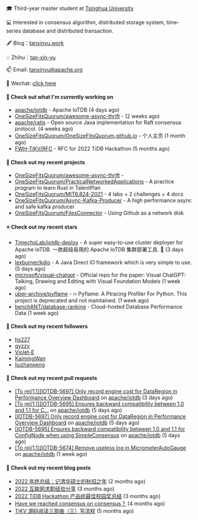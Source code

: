 🎓 Third-year master student at [Tsinghua University](https://www.tsinghua.edu.cn/)

💻 Interested in consensus algorithm, distributed storage system, time-series database and distributed transaction.

🖋 Blog：[tanxinyu.work](https://tanxinyu.work)

💡 Zhihu：[tan-xin-yu](https://www.zhihu.com/people/tan-xin-yu-22)

📫 Email: [tanxinyu@apache.org](mailto:tanxinyu@apache.org)

💬 Wechat: [click here](https://github.com/LebronAl/LebronAl/issues/1)

#### 👷 Check out what I'm currently working on

- [apache/iotdb](https://github.com/apache/iotdb) - Apache IoTDB (4 days ago)
- [OneSizeFitsQuorum/awesome-async-thrift](https://github.com/OneSizeFitsQuorum/awesome-async-thrift) -  (2 weeks ago)
- [apache/ratis](https://github.com/apache/ratis) - Open source Java implementation for Raft consensus protocol. (4 weeks ago)
- [OneSizeFitsQuorum/OneSizeFitsQuorum.github.io](https://github.com/OneSizeFitsQuorum/OneSizeFitsQuorum.github.io) - 个人主页 (1 month ago)
- [FWH-TiKV/RFC](https://github.com/FWH-TiKV/RFC) - RFC for 2022 TiDB Hackathon (5 months ago)

#### 🌱 Check out my recent projects

- [OneSizeFitsQuorum/awesome-async-thrift](https://github.com/OneSizeFitsQuorum/awesome-async-thrift) - 
- [OneSizeFitsQuorum/PracticalNetworkedApplications](https://github.com/OneSizeFitsQuorum/PracticalNetworkedApplications) - A practice program to learn Rust in TalentPlan
- [OneSizeFitsQuorum/MIT6.824-2021](https://github.com/OneSizeFitsQuorum/MIT6.824-2021) - 4 labs &#43; 2 challenges &#43; 4 docs
- [OneSizeFitsQuorum/Async-Kafka-Producer](https://github.com/OneSizeFitsQuorum/Async-Kafka-Producer) - A high performance async and safe kafka producer
- [OneSizeFitsQuorum/FilesConnector](https://github.com/OneSizeFitsQuorum/FilesConnector) - Using Github as a network disk

#### ⭐ Check out my recent stars

- [TimechoLab/iotdb-deploy](https://github.com/TimechoLab/iotdb-deploy) - A super easy-to-use cluster deployer for Apache IoTDB. 一款超级易用的 Apache IoTDB 集群部署工具. 🚀 (3 days ago)
- [lexburner/kdio](https://github.com/lexburner/kdio) - A Java Direct IO framework which is very simple to use. (5 days ago)
- [microsoft/visual-chatgpt](https://github.com/microsoft/visual-chatgpt) - Official repo for the paper: Visual ChatGPT: Talking, Drawing and Editing with Visual Foundation Models (1 week ago)
- [uber-archive/pyflame](https://github.com/uber-archive/pyflame) - 🔥 Pyflame: A Ptracing Profiler For Python. This project is deprecated and not maintained. (1 week ago)
- [benchANT/database-ranking](https://github.com/benchANT/database-ranking) - Cloud-hosted Database Performance Data (1 week ago)

#### 👯 Check out my recent followers

- [hs227](https://github.com/hs227)
- [qyzzy](https://github.com/qyzzy)
- [Violet-E](https://github.com/Violet-E)
- [KaimingWan](https://github.com/KaimingWan)
- [liuzhanpeng](https://github.com/liuzhanpeng)

#### 🔨 Check out my recent pull requests

- [[To rel/1.1][IOTDB-5697] Only record engine cost for DataRegion in Performance Overview Dashboard](https://github.com/apache/iotdb/pull/9377) on [apache/iotdb](https://github.com/apache/iotdb) (3 days ago)
- [[To rel/1.1][IOTDB-5695] Ensures backward compatibility between 1.0 and 1.1 for C…](https://github.com/apache/iotdb/pull/9367) on [apache/iotdb](https://github.com/apache/iotdb) (5 days ago)
- [[IOTDB-5697] Only record engine cost for DataRegion in Performance Overview Dashboard](https://github.com/apache/iotdb/pull/9366) on [apache/iotdb](https://github.com/apache/iotdb) (5 days ago)
- [[IOTDB-5695] Ensures backward compatibility between 1.0 and 1.1 for ConfigNode when using SimpleConsensus](https://github.com/apache/iotdb/pull/9360) on [apache/iotdb](https://github.com/apache/iotdb) (5 days ago)
- [[To rel/1.1][IOTDB-5674] Remove useless log in MicrometerAutoGauge](https://github.com/apache/iotdb/pull/9335) on [apache/iotdb](https://github.com/apache/iotdb) (1 week ago)

#### 📜 Check out my recent blog posts

- [2022 年终总结：记清华硕士的秋招之年](https://tanxinyu.work/2022-annual-summary/) (2 months ago)
- [2022 互联网求职经验分享](https://tanxinyu.work/2022-internet-job-hunting-experience-sharing/) (3 months ago)
- [2022 TiDB Hackathon 产品组最佳校园奖总结](https://tanxinyu.work/2022-tidb-hackathon/) (3 months ago)
- [Have we reached consensus on consensus？](https://tanxinyu.work/have-we-reached-consensus-on-consensus/) (4 months ago)
- [TiKV 源码阅读三部曲（三）写流程](https://tanxinyu.work/tikv-source-code-reading-write/) (5 months ago)
